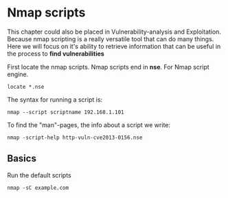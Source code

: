 # Nmap scripts

This chapter could also be placed in Vulnerability-analysis and Exploitation. Because nmap scripting is a really versatile tool that can do many things. Here we will focus on it's ability to retrieve information that can be useful in the process to **find vulnerabilities** 


First locate the nmap scripts. Nmap scripts end in **nse**. For Nmap script engine.

```
locate *.nse
```

The syntax for running a script is:

```
nmap --script scriptname 192.168.1.101
```


To find the "man"-pages, the info about a script we write:

```
nmap -script-help http-vuln-cve2013-0156.nse
```

## Basics

Run the default scripts

```
nmap -sC example.com
```